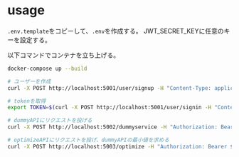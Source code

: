 # usage

`.env.template`をコピーして、`.env`を作成する。
JWT_SECRET_KEYに任意のキーを設定する。

以下コマンドでコンテナを立ち上げる。
```bash
docker-compose up --build
```


```bash
# ユーザーを作成
curl -X POST http://localhost:5001/user/signup -H "Content-Type: application/json" -d '{"username": "user1", "password": "password1"}'

# tokenを取得
export TOKEN=$(curl -X POST http://localhost:5001/user/signin -H "Content-Type: application/json" -d '{"username": "user1", "password": "password1"}' | jq -r .access_token)

# dummyAPIにリクエストを投げる
curl -X POST http://localhost:5002/dummyservice -H "Authorization: Bearer $TOKEN" -H "Content-Type: application/json" -d '{"x1": 1, "x2":2}'

# optimizeAPIにリクエストを投げ、dummyAPIの最小値を求める
curl -X POST http://localhost:5003/optimize -H "Authorization: Bearer $TOKEN"
```